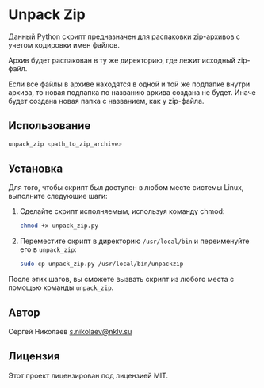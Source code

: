 # Unpack Zip

Данный Python скрипт предназначен для распаковки zip-архивов с учетом кодировки имен файлов.

Архив будет распакован в ту же директорию, где лежит исходный zip-файл.

Если все файлы в архиве находятся в одной и той же подпапке внутри архива, то новая подпапка по названию архива создана не будет. Иначе будет создана новая папка с названием, как у zip-файла.

## Использование

```bash
unpack_zip <path_to_zip_archive>
```

## Установка

Для того, чтобы скрипт был доступен в любом месте системы Linux, выполните следующие шаги:

1. Сделайте скрипт исполняемым, используя команду chmod:

   ```bash
   chmod +x unpack_zip.py
   ```

2. Переместите скрипт в директорию `/usr/local/bin` и переименуйте его в `unpack_zip`:

   ```bash
   sudo cp unpack_zip.py /usr/local/bin/unpackzip
   ```

После этих шагов, вы сможете вызвать скрипт из любого места с помощью команды `unpack_zip`.

## Автор

Сергей Николаев s.nikolaev@nklv.su

## Лицензия

Этот проект лицензирован под лицензией MIT.
